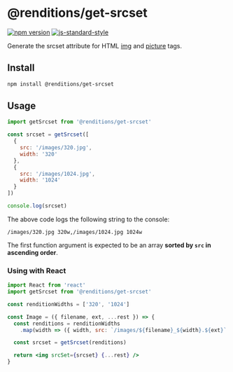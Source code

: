 # @renditions/get-srcset

[![npm version](https://img.shields.io/npm/v/@renditions/get-srcset.svg?style=flat-square)](https://www.npmjs.com/package/@renditions/get-srcset) [![js-standard-style](https://img.shields.io/badge/code%20style-standard-brightgreen.svg?style=flat-square)](https://github.com/feross/standard)

Generate the srcset attribute for HTML [img](https://devdocs.io/html/element/img) and [picture](https://devdocs.io/html/element/source) tags.

## Install

```sh
npm install @renditions/get-srcset
```

## Usage

```js
import getSrcset from '@renditions/get-srcset'

const srcset = getSrcset([
  {
    src: '/images/320.jpg',
    width: '320'
  },
  {
    src: '/images/1024.jpg',
    width: '1024'
  }
])

console.log(srcset)
```

The above code logs the following string to the console:

```
/images/320.jpg 320w,/images/1024.jpg 1024w
```

The first function argument is expected to be an array **sorted by `src` in ascending order**.

### Using with React

```jsx
import React from 'react'
import getSrcset from '@renditions/get-srcset'

const renditionWidths = ['320', '1024']

const Image = ({ filename, ext, ...rest }) => {
  const renditions = renditionWidths
    .map(width => ({ width, src: `/images/${filename}_${width}.${ext}` }))

  const srcset = getSrcset(renditions)

  return <img srcSet={srcset} {...rest} />
}
```
